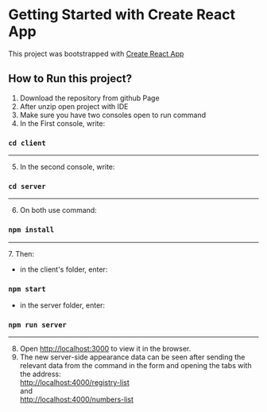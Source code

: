# Getting Started with Create React App

This project was bootstrapped with [Create React App](https://github.com/facebook/create-react-app)

## How to Run this project?

1. Download the repository from github Page
2. After unzip open project with IDE
3. Make sure you have two consoles open to run command
4. In the First console, write:

### `cd client`
<hr>

5. In the second console, write:

### `cd server`
<hr>

6. On both use command:

### `npm install`
<hr>
7. Then: <br />

* in the client's folder, enter:

### `npm start`

* in the server folder, enter:

### `npm run server`

<hr>

8. Open [http://localhost:3000](http://localhost:3000) to view it in the browser.
9. The new server-side appearance data can be seen after sending the relevant data from the command in the form and 
   opening the tabs with the address: <br />
     [http://localhost:4000/registry-list](http://localhost:4000/registry-list)<br />
     and <br />
     [http://localhost:4000/numbers-list](http://localhost:4000/numbers-list)
